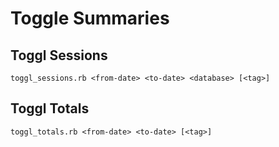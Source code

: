 # Toggle Summaries

## Toggl Sessions

    toggl_sessions.rb <from-date> <to-date> <database> [<tag>]

## Toggl Totals

    toggl_totals.rb <from-date> <to-date> [<tag>]
